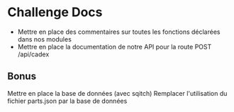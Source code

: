 # Challenge Docs

- Mettre en place des commentaires sur toutes les fonctions déclarées dans nos modules
- Mettre en place la documentation de notre API pour la route POST /api/cadex

## Bonus

Mettre en place la base de données (avec sqitch)
Remplacer l'utilisation du fichier parts.json par la base de données
